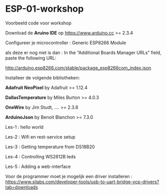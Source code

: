 # ESP-01-workshop
Voorbeeld code voor workshop



Download de **Aruino IDE** op https://www.arduino.cc >= 2.3.4

Configureer je microcontroller : Generic ESP8266 Module

als deze er nog niet is dan :
In the “Additional Boards Manager URLs” field, paste the following URL:

http://arduino.esp8266.com/stable/package_esp8266com_index.json


Installeer de volgende bibliotheken:

**Adafruit NeoPixel** by Adafruit >= 1.12.4

**DallasTemperature** by Miles Burton >= 4.0.3

**OneWire** by Jim Studt, .... >= 2.3.8

**ArduinoJson** by Benoit Blanchon >= 7.3.0


Les-1 : hello world

Les-2 : Wifi en rest-service setup

Les-3 : Getting temperature from DS18B20

Les-4 : Controlling WS2812B leds

Les-5 : Adding a web-interface


Voor de programmer moet je mogelijk een driver installeren :
https://www.silabs.com/developer-tools/usb-to-uart-bridge-vcp-drivers?tab=downloads
